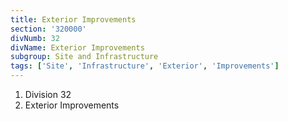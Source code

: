```yaml
---
title: Exterior Improvements
section: '320000'
divNumb: 32
divName: Exterior Improvements
subgroup: Site and Infrastructure
tags: ['Site', 'Infrastructure', 'Exterior', 'Improvements']
---
```


   1. Division 32
   1. Exterior Improvements

